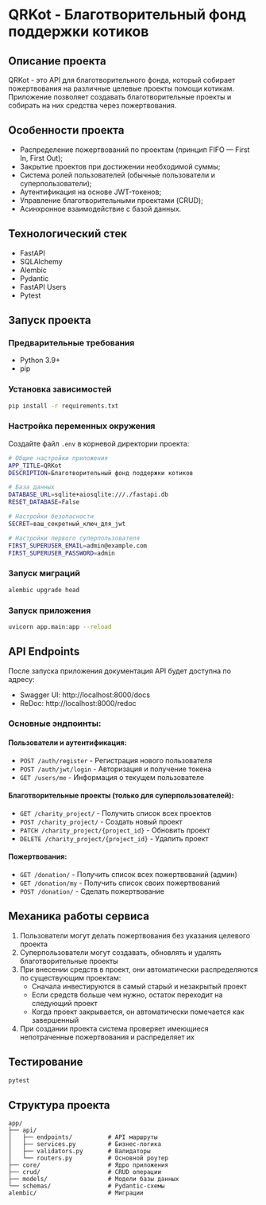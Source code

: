 # QRKot - Благотворительный фонд поддержки котиков

## Описание проекта

QRKot - это API для благотворительного фонда, который собирает пожертвования на различные целевые проекты помощи котикам. Приложение позволяет создавать благотворительные проекты и собирать на них средства через пожертвования.

## Особенности проекта

- Распределение пожертвований по проектам (принцип FIFO — First In, First Out);
- Закрытие проектов при достижении необходимой суммы;
- Система ролей пользователей (обычные пользователи и суперпользователи);
- Аутентификация на основе JWT-токенов;
- Управление благотворительными проектами (CRUD);
- Асинхронное взаимодействие с базой данных.

## Технологический стек

- FastAPI
- SQLAlchemy
- Alembic
- Pydantic
- FastAPI Users
- Pytest

## Запуск проекта

### Предварительные требования

- Python 3.9+
- pip

### Установка зависимостей

```bash
pip install -r requirements.txt
```

### Настройка переменных окружения

Создайте файл `.env` в корневой директории проекта:

```bash
# Общие настройки приложения
APP_TITLE=QRKot
DESCRIPTION=Благотворительный фонд поддержки котиков

# База данных
DATABASE_URL=sqlite+aiosqlite:///./fastapi.db
RESET_DATABASE=False

# Настройки безопасности
SECRET=ваш_секретный_ключ_для_jwt

# Настройки первого суперпользователя
FIRST_SUPERUSER_EMAIL=admin@example.com
FIRST_SUPERUSER_PASSWORD=admin
```

### Запуск миграций

```bash
alembic upgrade head
```

### Запуск приложения

```bash
uvicorn app.main:app --reload
```

## API Endpoints

После запуска приложения документация API будет доступна по адресу:
- Swagger UI: http://localhost:8000/docs
- ReDoc: http://localhost:8000/redoc

### Основные эндпоинты:

#### Пользователи и аутентификация:
- `POST /auth/register` - Регистрация нового пользователя
- `POST /auth/jwt/login` - Авторизация и получение токена
- `GET /users/me` - Информация о текущем пользователе

#### Благотворительные проекты (только для суперпользователей):
- `GET /charity_project/` - Получить список всех проектов
- `POST /charity_project/` - Создать новый проект
- `PATCH /charity_project/{project_id}` - Обновить проект
- `DELETE /charity_project/{project_id}` - Удалить проект

#### Пожертвования:
- `GET /donation/` - Получить список всех пожертвований (админ)
- `GET /donation/my` - Получить список своих пожертвований
- `POST /donation/` - Сделать пожертвование

## Механика работы сервиса

1. Пользователи могут делать пожертвования без указания целевого проекта
2. Суперпользователи могут создавать, обновлять и удалять благотворительные проекты
3. При внесении средств в проект, они автоматически распределяются по существующим проектам:
   - Сначала инвестируются в самый старый и незакрытый проект
   - Если средств больше чем нужно, остаток переходит на следующий проект
   - Когда проект закрывается, он автоматически помечается как завершенный
4. При создании проекта система проверяет имеющиеся непотраченные пожертвования и распределяет их

## Тестирование

```bash
pytest
```

## Структура проекта

```
app/
├── api/
│   ├── endpoints/          # API маршруты
│   ├── services.py         # Бизнес-логика
│   ├── validators.py       # Валидаторы
│   └── routers.py          # Основной роутер
├── core/                   # Ядро приложения
├── crud/                   # CRUD операции
├── models/                 # Модели базы данных
└── schemas/                # Pydantic-схемы
alembic/                    # Миграции
```